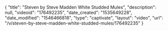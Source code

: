 {
    "title": "Steven by Steve Madden White Studded Mules",
    "description": null,
    "videoid": "176492235",
    "date_created": "1535649228",
    "date_modified": "1546466818",
    "type": "captivate",
    "layout": "video",
    "url": "\/v\/steven-by-steve-madden-white-studded-mules\/176492235"
}